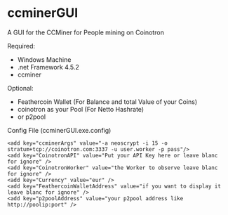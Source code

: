 # ccminerGUI
A GUI for the CCMiner for People mining on Coinotron

Required:<br />
<ul>
<li>
  Windows Machine
  </li>
<li>
  .net Framework 4.5.2
  </li>
<li>
  ccminer
  </li>
</ul>
  
Optional:<br />
<ul>
<li>
  Feathercoin Wallet (For Balance and total Value of your Coins)
  </li>
<li>
  coinotron as your Pool (For Netto Hashrate)
  </li>
<li>
  or p2pool
  </li>
</ul>

Config File (ccminerGUI.exe.config)

    <add key="ccminerArgs" value="-a neoscrypt -i 15 -o stratum+tcp://coinotron.com:3337 -u user.worker -p pass"/>
    <add key="CoinotronAPI" value="Put your API Key here or leave blanc for ignore" />
    <add key="CoinotronWorker" value="the Worker to observe leave blanc for ignore" />
    <add key="Currency" value="eur" />
    <add key="FeathercoinWalletAddress" value="if you want to display it leave blanc for ignore" />
    <add key="p2poolAddress" value="your p2pool address like http://poolip:port" />
